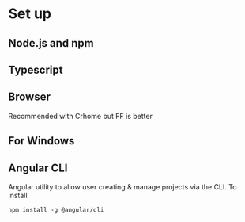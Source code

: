 # Set up
## Node.js and npm

## Typescript

## Browser
Recommended with Crhome but FF is better

## For Windows

## Angular CLI
Angular utility to allow user creating & manage projects via the CLI.
To install
```shell
npm install -g @angular/cli
```
